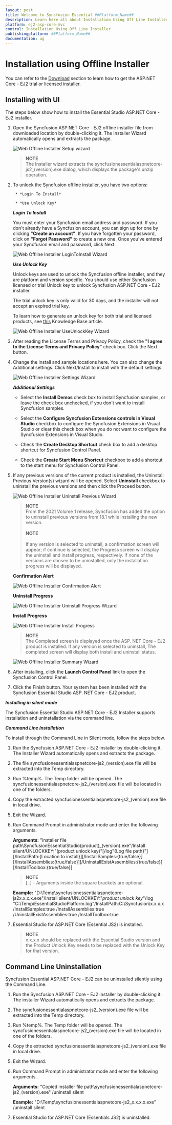 ```yaml
---
layout: post
title: Welcome to Syncfusion Essential ##Platform_Name##
description: Learn here all about Installation Using Off Line Installer of Syncfusion Essential ##Platform_Name## widgets based on HTML5 and jQuery.
platform: ej2-asp-core-mvc
control: Installation Using Off Line Installer
publishingplatform: ##Platform_Name##
documentation: ug
---
```


# Installation using Offline Installer

You can refer to the [Download](https://ej2.syncfusion.com/aspnetcore/documentation/installation/download/) section to learn how to get the ASP.NET Core - EJ2 trial or licensed installer.

## Installing with UI

The steps below show how to install the Essential Studio ASP.NET Core - EJ2 installer.

1. Open the Syncfusion ASP.NET Core - EJ2 offline installer file from downloaded location by double-clicking it. The Installer Wizard automatically opens and extracts the package.

    ![Web Offline Installer Setup wizard](images\offline-1.png)

    >**NOTE** <br /> The Installer wizard extracts the syncfusionessentialaspnetcore-js2_(version).exe dialog, which displays the package's unzip operation.

2. To unlock the Syncfusion offline installer, you have two options:

        * *Login To Install*

        * *Use Unlock Key*

    ***Login To Install***

    You must enter your Syncfusion email address and password. If you don't already have a Syncfusion account, you can sign up for one by clicking **"Create an account"**. If you have forgotten your password, click on **"Forgot Password"** to create a new one. Once you've entered your Syncfusion email and password, click Next.

    ![Web Offline Installer LoginToInstall Wizard](images\offline-2.png)

    ***Use Unlock Key***

    Unlock keys are used to unlock the Syncfusion offline installer, and they are platform and version specific. You should use either Syncfusion licensed or trial Unlock key to unlock Syncfusion ASP.NET Core - EJ2 installer.

    The trial unlock key is only valid for 30 days, and the installer will not accept an expired trial key.

    To learn how to generate an unlock key for both trial and licensed products, see [this](https://www.syncfusion.com/kb/2326) Knowledge Base article.

    ![Web Offline Installer UseUnlockKey Wizard](images\offline-3.png)

3. After reading the License Terms and Privacy Policy, check the **"I agree to the License Terms and Privacy Policy"** check box. Click the Next button.

4. Change the install and sample locations here. You can also change the Additional settings. Click Next/Install to install with the default settings.

   ![Web Offline Installer Settings Wizard](images\offline-4.png)

   ***Additional Settings***

   * Select the **Install Demos** check box to install Syncfusion samples, or leave the check box unchecked, if you don't want to install Syncfusion samples.

   * Select the **Configure Syncfusion Extensions controls in Visual Studio** checkbox to configure the Syncfusion Extensions in Visual Studio or clear this check box when you do not want to configure the Syncfusion Extensions in Visual Studio.

   * Check the **Create Desktop Shortcut** check box to add a desktop shortcut for Syncfusion Control Panel.

   * Check the **Create Start Menu Shortcut** checkbox to add a shortcut to the start menu for Syncfusion Control Panel.
5. If any previous versions of the current product is installed, the Uninstall Previous Version(s) wizard will be opened. Select **Uninstall** checkbox to uninstall the previous versions and then click the Proceed button.

    ![Web Offline Installer Uninstall Previous Wizard](images\offline-5.png)

    >**NOTE** <br /> From the 2021 Volume 1 release, Syncfusion has added the option to uninstall previous versions from 18.1 while installing the new version.<br /><br /> **NOTE** <br/><br /> If any version is selected to uninstall, a confirmation screen will appear; if continue is selected, the Progress screen will display the uninstall and install progress, respectively. If none of the versions are chosen to be uninstalled, only the installation progress will be displayed.

    **Confirmation Alert**

    ![Web Offline Installer Confirmation Alert](images\offline-6.png)

    **Uninstall Progress**

    ![Web Offline Installer Uninstall Progress Wizard](images\offline-7.png)

    **Install Progress**

    ![Web Offline Installer Install Progress](images\offline-8.png)

    >**NOTE** <br /> The Completed screen is displayed once the ASP. NET Core - EJ2 product is installed. If any version is selected to uninstall, The completed screen will display both install and uninstall status.

    ![Web Offline Installer Summary Wizard](images\offline-9.png)

6. After installing, click the **Launch Control Panel** link to open the Syncfusion Control Panel.

7. Click the Finish button. Your system has been installed with the Syncfusion Essential Studio ASP. NET Core - EJ2 product.

***Installing in silent mode***

The Syncfusion Essential Studio ASP.NET Core - EJ2 Installer supports installation and uninstallation via the command line.

***Command Line Installation***

To install through the Command Line in Silent mode, follow the steps below.

1. Run the Syncfusion ASP.NET Core - EJ2 installer by double-clicking it. The Installer Wizard automatically opens and extracts the package.

2. The file syncfusionessentialaspnetcore-js2_(version).exe file will be extracted into the Temp directory.

3. Run %temp%. The Temp folder will be opened. The syncfusionessentialaspnetcore-js2_(version).exe file will be located in one of the folders.

4. Copy the extracted syncfusionessentialaspnetcore-js2_(version).exe file in local drive.

5. Exit the Wizard.

6. Run Command Prompt in administrator mode and enter the following arguments.

    **Arguments:** "installer file path\SyncfusionEssentialStudio(product)_(version).exe"/Install silent/UNLOCKKEY:"(product unlock key)"[/log"{Log file path}"][/InstallPath:{Location to install}][/InstallSamples:{true/false}][/InstallAssemblies:{true/false}][/UninstallExistAssemblies:{true/false}][/InstallToolbox:{true/false}]

    >**NOTE** <br /> [..] - Arguments inside the square brackets are optional.

    **Example:** "D:\Temp\syncfusionessentialaspnetcore-js2x.x.x.x.exe"/Install silent/UNLOCKKEY:"*product unlock key*"/log "C:\Temp\EssentialStudioPlatform.log"/InstallPath:C:\Syncfusion\x.x.x.x /InstallSamples:true /InstallAssemblies:true /UninstallExistAssemblies:true /InstallToolbox:true

7. Essential Studio for ASP.NET Core (Essential JS2) is installed.

    >**NOTE** <br /> x.x.x.x should be replaced with the Essential Studio version and the Product Unlock Key needs to be replaced with the Unlock Key for that version.

## Command Line Uninstallation

Syncfusion Essential ASP.NET Core - EJ2 can be uninstalled silently using the Command Line.

1. Run the Syncfusion ASP.NET Core - EJ2 installer by double-clicking it. The installer Wizard automatically opens and extracts the package.

2. The syncfusionessentialaspnetcore-js2_(version).exe file will be extracted into the Temp directory.

3. Run %temp%. The Temp folder will be opened. The syncfusionessentialaspnetcore-js2_(version).exe file will be located in one of the folders.

4. Copy the extracted syncfusionessentialaspnetcore-js2_(version).exe file in local drive.

5. Exit the Wizard.

6. Run Command Prompt in administrator mode and enter the following arguments.

    **Arguments:** "Copied installer file path\syncfusionessentialaspnetcore-js2_(version).exe" /uninstall silent

    **Example:** "D:\Temp\syncfusionessentialaspnetcore-js2_x.x.x.x.exe" /uninstall silent

7. Essential Studio for ASP.NET Core (Essentials JS2) is uninstalled.